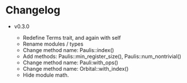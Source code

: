 # Changelog

- v0.3.0

  - Redefine Terms trait, and again with self
  - Rename modules / types 
  - Change method name: Paulis::index()
  - Add methods: Paulis::min_register_size(), Paulis::num_nontrivial()
  - Change method name: Pauli:with_ops()
  - Change method name: Orbital::with_index()
  - Hide module math.